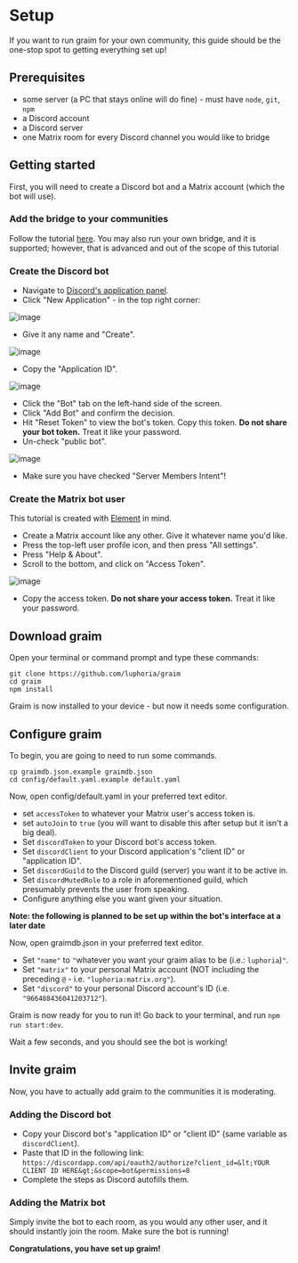# Setup
If you want to run graim for your own community, this guide should be the one-stop spot to getting everything set up!

## Prerequisites
- some server (a PC that stays online will do fine) - must have `node`, `git`, `npm`
- a Discord account
- a Discord server
- one Matrix room for every Discord channel you would like to bridge

## Getting started
First, you will need to create a Discord bot and a Matrix account (which the bot will use). 

### Add the bridge to your communities
Follow the tutorial [here](https://t2bot.io/discord/). You may also run your own bridge, and it is supported; however, that is advanced and out of the scope of this tutorial

### Create the Discord bot
- Navigate to [Discord's application panel](https://discord.com/developers/applications).
- Click "New Application" - in the top right corner:

![image](https://user-images.githubusercontent.com/60309933/165204401-a98a6434-f9b3-455d-9783-f7cf0d855724.png)
- Give it any name and "Create".

![image](https://user-images.githubusercontent.com/60309933/165204488-467714cd-7dc2-4396-a751-5441069264a5.png)
- Copy the "Application ID".

![image](https://user-images.githubusercontent.com/60309933/165204798-ad507d60-c628-4388-8a3c-b107fba36b9c.png)
- Click the "Bot" tab on the left-hand side of the screen.
- Click "Add Bot" and confirm the decision.
- Hit "Reset Token" to view the bot's token. Copy this token. **Do not share your bot token.** Treat it like your password.
- Un-check "public bot".

![image](https://user-images.githubusercontent.com/60309933/165204734-966e8fb2-db6e-486a-b01d-aedbbd74ef65.png)
- Make sure you have checked "Server Members Intent"!

### Create the Matrix bot user
This tutorial is created with [Element](https://app.element.io) in mind.
- Create a Matrix account like any other. Give it whatever name you'd like.
- Press the top-left user profile icon, and then press "All settings".
- Press "Help & About".
- Scroll to the bottom, and click on "Access Token".

![image](https://user-images.githubusercontent.com/60309933/165205245-39485faa-0f0f-4f3a-8fd8-b448ba8c5f05.png)
- Copy the access token. **Do not share your access token.** Treat it like your password.

## Download graim
Open your terminal or command prompt and type these commands:
```
git clone https://github.com/luphoria/graim
cd graim
npm install
```
Graim is now installed to your device - but now it needs some configuration.

## Configure graim
To begin, you are going to need to run some commands.
```
cp graimdb.json.example graimdb.json
cd config/default.yaml.example default.yaml
```
Now, open config/default.yaml in your preferred text editor.
- set `accessToken` to whatever your Matrix user's access token is.
- set `autoJoin` to `true` (you will want to disable this after setup but it isn't a big deal).
- Set `discordToken` to your Discord bot's access token.
- Set `discordClient` to your Discord application's "client ID" or "application ID".
- Set `discordGuild` to the Discord guild (server) you want it to be active in.
- Set `discordMutedRole` to a role in aforementioned guild, which presumably prevents the user from speaking.
- Configure anything else you want given your situation.

**Note: the following is planned to be set up within the bot's interface at a later date**

Now, open graimdb.json in your preferred text editor.
- Set `"name"` to `"`whatever you want your graim alias to be (i.e.: `luphoria`)`"`.
- Set `"matrix"` to your personal Matrix account (NOT including the preceding `@` - i.e. `"luphoria:matrix.org"`).
- Set `"discord"` to your personal Discord account's ID (i.e. `"966488436041203712"`).

Graim is now ready for you to run it! Go back to your terminal, and run `npm run start:dev`.

Wait a few seconds, and you should see the bot is working!

## Invite graim
Now, you have to actually add graim to the communities it is moderating.

### Adding the Discord bot
  - Copy your Discord bot's "application ID" or "client ID" (same variable as `discordClient`).
  - Paste that ID in the following link: `https://discordapp.com/api/oauth2/authorize?client_id=&lt;YOUR CLIENT ID HERE&gt;&scope=bot&permissions=8`
  - Complete the steps as Discord autofills them.

### Adding the Matrix bot
Simply invite the bot to each room, as you would any other user, and it should instantly join the room. Make sure the bot is running!  

**Congratulations, you have set up graim!**
